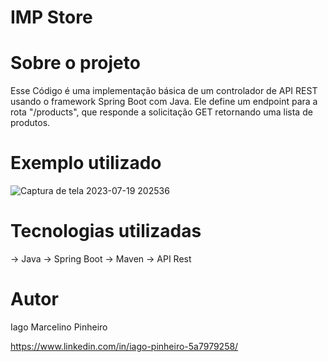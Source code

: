 # IMP Store 
# Sobre o projeto

Esse Código é uma implementação básica de um controlador de API REST usando o framework Spring Boot com Java. Ele define um endpoint para a rota "/products", que responde a solicitação GET retornando uma lista de produtos.

# Exemplo utilizado

![Captura de tela 2023-07-19 202536](https://github.com/iagompinheiro/IMP-Store/assets/130023096/eb573a51-0283-4052-afd1-46778f2c6317)

# Tecnologias utilizadas
-> Java
-> Spring Boot
-> Maven
-> API Rest

# Autor 

Iago Marcelino Pinheiro 

https://www.linkedin.com/in/iago-pinheiro-5a7979258/
